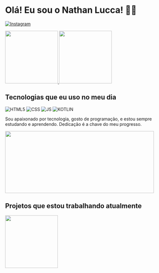 ### <h1>Olá! Eu sou o Nathan Lucca! 🖐🏼</h1>

[![Instagram](https://img.shields.io/badge/Instagram-E4405F?style=for-the-badge&logo=instagram&logoColor=white)](https://www.instagram.com/heyluccaa)

<div style="display: inline_block">
    <a href="https://github.com/oluccaa">
    <img height="170em" src="https://github-readme-stats.vercel.app/api?username=oluccaa&theme=tokyonight&show_icons=true&hide_border=false&count_private=false"/>
    <img height="170em" src="https://github-readme-stats.vercel.app/api/top-langs/?username=oluccaa&theme=tokyonight&show_icons=true&hide_border=false&layout=compact"/>
    </a>
</div>

## Tecnologias que eu uso no meu dia

![HTML5](https://img.shields.io/badge/HTML5-E34F26?style=for-the-badge&logo=html5&logoColor=white)
![CSS](https://img.shields.io/badge/CSS-239120?&style=for-the-badge&logo=css3&logoColor=white)
![JS](https://img.shields.io/badge/JavaScript-F7DF1E?style=for-the-badge&logo=javascript&logoColor=black)
![KOTLIN](https://img.shields.io/badge/Kotlin-0095D5?&style=for-the-badge&logo=kotlin&logoColor=white)

Sou apaixonado por tecnologia, gosto de programação, e estou sempre estudando e aprendendo. Dedicação é a chave do meu progresso.

<div style="display: inline_block">
    <a href="https://github.com/oluccaa">
    <img height="200em" width="480em" src="https://github-readme-streak-stats.herokuapp.com/?user=oluccaa&theme=tokyonight&hide_border=false"/>
    </a>
</div>
        
## Projetos que estou trabalhando atualmente

<div style="display: inline_block">
    <a href="https://github.com/oluccaa/GastonApp">
    <img height="170em" src="https://github-readme-stats.vercel.app/api/pin/?username=oluccaa&repo=GastonApp&theme=tokyonight"/>
    </a>
</div>
